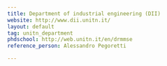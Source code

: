 ```yaml
---
title: Department of industrial engineering (DII)
website: http://www.dii.unitn.it/
layout: default
tag: unitn_department
phdschool: http://web.unitn.it/en/drmmse
reference_person: Alessandro Pegoretti

---
```

